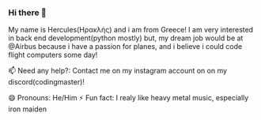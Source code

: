 ### Hi there 👋

My name is Hercules(Ηρακλής) and i am from Greece! 
I am very interested in back end development(python mostly) but, my dream job would be at @Airbus because i have a passion for planes, and i believe i could code flight computers some day!

📫 Need any help?: Contact me on my instagram account on on my discord(codingmaster)!

😄 Pronouns: He/Him
⚡ Fun fact: I realy like heavy metal music, especially iron maiden
<!--
**herculescoding93/herculescoding93** is a ✨ _special_ ✨ repository because its `README.md` (this file) appears on your GitHub profile.

Here are some ideas to get you started:

- 🔭 I’m currently working on ...
- 🌱 I’m currently learning ...
- 👯 I’m looking to collaborate on ...
- 🤔 I’m looking for help with ...
- 💬 Ask me about ...
- 📫 How to reach me: ...
- 😄 Pronouns: ...
- ⚡ Fun fact: ...
-->
